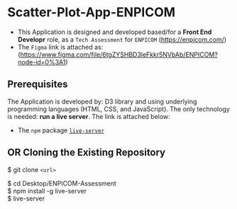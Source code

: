 # Scatter-Plot-App-ENPICOM

- This Application is designed and developed based/for a **Front End Developr** role, as a `Tech Assessment` for `ENPICOM` (https://enpicom.com/)
- The `Figma` link is attached as: (https://www.figma.com/file/6tgZYSHBD3leFkkr5NVbAb/ENPICOM?node-id=0%3A1) 

## Prerequisites
The Application is developed by: D3 library and using underlying programming languages (HTML, CSS, and JavaScript).
The only technology is needed: **run a live server**. The link is attached below:


- The `npm` package [`live-server`](https://www.npmjs.com/package/live-server)
## OR Cloning the Existing Repository
$ git clone `<url>`

$ cd Desktop/ENPICOM-Assessment  
$ npm install -g live-server                                                           
$ live-server 
